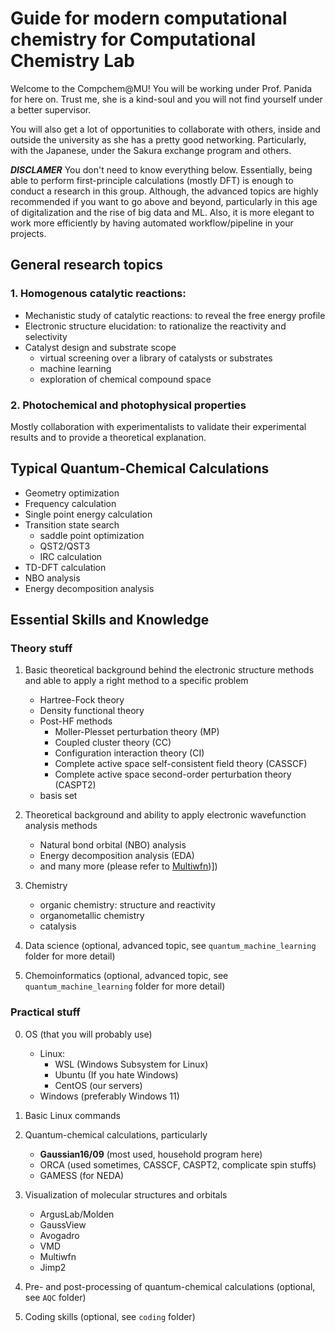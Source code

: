 # Guide for modern computational chemistry for Computational Chemistry Lab

Welcome to the Compchem@MU! You will be working under Prof. Panida for here on. Trust me, she is a kind-soul and you will not find yourself under a better supervisor. 

You will also get a lot of opportunities to collaborate with others, inside and outside the university as she has a pretty good networking. Particularly, with the Japanese, under the Sakura exchange program and others.

***DISCLAMER*** You don't need to know everything below. Essentially, being able to perform first-principle calculations (mostly DFT) is enough to conduct a research in this group. Although, the advanced topics are highly recommended if you want to go above and beyond, particularly in this age of digitalization and the rise of big data and ML. Also, it is more elegant to work more efficiently by having automated workflow/pipeline in your projects.

## General research topics 

### 1. Homogenous catalytic reactions:
- Mechanistic study of catalytic reactions: to reveal the free energy profile   
- Electronic structure elucidation: to rationalize the reactivity and selectivity
- Catalyst design and substrate scope
    - virtual screening over a library of catalysts or substrates
    - machine learning 
    - exploration of chemical compound space 

### 2. Photochemical and photophysical properties
Mostly collaboration with experimentalists to validate their experimental results and to provide a theoretical explanation.


## Typical Quantum-Chemical Calculations

- Geometry optimization
- Frequency calculation
- Single point energy calculation
- Transition state search
    - saddle point optimization
    - QST2/QST3
    - IRC calculation
- TD-DFT calculation
- NBO analysis
- Energy decomposition analysis

## Essential Skills and Knowledge

### Theory stuff
1. Basic theoretical background behind the electronic structure methods and able to apply a right method to a specific problem
    - Hartree-Fock theory
    - Density functional theory
    - Post-HF methods
        - Moller-Plesset perturbation theory (MP)
        - Coupled cluster theory (CC)
        - Configuration interaction theory (CI)
        - Complete active space self-consistent field theory (CASSCF)
        - Complete active space second-order perturbation theory (CASPT2)
    - basis set

2. Theoretical background and ability to apply electronic wavefunction analysis methods
    - Natural bond orbital (NBO) analysis
    - Energy decomposition analysis (EDA)
    - and many more (please refer to [Multiwfn](http://sobereva.com/multiwfn/))])

3. Chemistry
    - organic chemistry: structure and reactivity
    - organometallic chemistry
    - catalysis

4. Data science (optional, advanced topic, see `quantum_machine_learning` folder for more detail)

5. Chemoinformatics (optional, advanced topic, see `quantum_machine_learning` folder for more detail)


### Practical stuff 

0. OS (that you will probably use)
    - Linux: 
        - WSL (Windows Subsystem for Linux)
        - Ubuntu (If you hate Windows)
        - CentOS (our servers)
    - Windows (preferably Windows 11)


1. Basic Linux commands
 
2. Quantum-chemical calculations, particularly
    - **Gaussian16/09** (most used, household program here) 
    - ORCA (used sometimes, CASSCF, CASPT2, complicate spin stuffs)
    - GAMESS (for NEDA)
3. Visualization of molecular structures and orbitals
    - ArgusLab/Molden
    - GaussView 
    - Avogadro
    - VMD
    - Multiwfn
    - Jimp2
4. Pre- and post-processing of quantum-chemical calculations (optional, see `AQC` folder)

5. Coding skills (optional, see `coding` folder)

